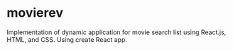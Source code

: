 # movierev

Implementation of dynamic application for movie search list using React.js, HTML, and CSS. Using create React app.
